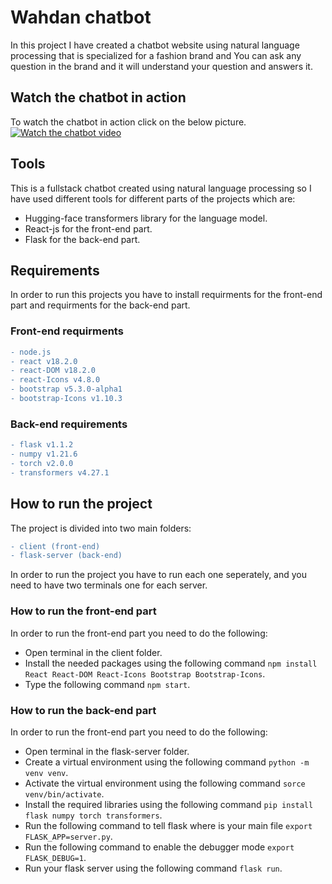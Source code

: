 # Wahdan chatbot

In this project I have created a chatbot website using natural language processing that is specialized for a fashion brand and You can ask any question in the brand and it will understand your question and answers it.

## Watch the chatbot in action
To watch the chatbot in action click on the below picture.
[![Watch the chatbot video](https://img.youtube.com/vi/imtkF0nmlAU/0.jpg)](https://www.youtube.com/watch?v=imtkF0nmlAU)

## Tools

This is a fullstack chatbot created using natural language processing so I have used different tools for different parts of the projects which are:

- Hugging-face transformers library for the language model.
- React-js for the front-end part.
- Flask for the back-end part.

## Requirements

In order to run this projects you have to install requirments for the front-end part and requirments for the back-end part.

### Front-end requirments

```diff
- node.js
- react v18.2.0
- react-DOM v18.2.0
- react-Icons v4.8.0
- bootstrap v5.3.0-alpha1
- bootstrap-Icons v1.10.3
```

### Back-end requirements

```diff
- flask v1.1.2
- numpy v1.21.6
- torch v2.0.0
- transformers v4.27.1
```

## How to run the project

The project is divided into two main folders:

```diff
- client (front-end)
- flask-server (back-end)
```

In order to run the project you have to run each one seperately, and you need to have two terminals one for each server.

### How to run the front-end part

In order to run the front-end part you need to do the following:

- Open terminal in the client folder.
- Install the needed packages using the following command `npm install React React-DOM React-Icons Bootstrap Bootstrap-Icons`.
- Type the following command `npm start`.

### How to run the back-end part

In order to run the front-end part you need to do the following:

- Open terminal in the flask-server folder.
- Create a virtual environment using the following command `python -m venv venv`.
- Activate the virtual environment using the following command `sorce venv/bin/activate`.
- Install the required libraries using the following command `pip install flask numpy torch transformers`.
- Run the following command to tell flask where is your main file `export FLASK_APP=server.py`.
- Run the following command to enable the debugger mode `export FLASK_DEBUG=1`.
- Run your flask server using the following command `flask run`.
